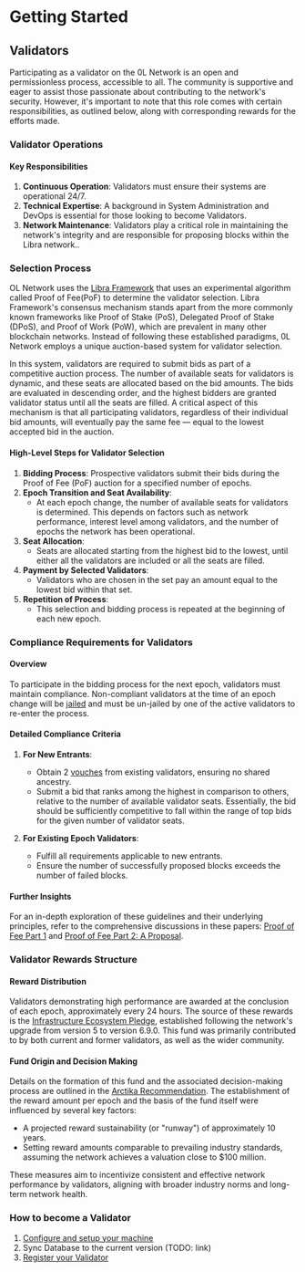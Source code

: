 # Getting Started

## Validators

Participating as a validator on the 0L Network is an open and permissionless process, accessible to all. The community is supportive and eager to assist those passionate about contributing to the network's security. However, it's important to note that this role comes with certain responsibilities, as outlined below, along with corresponding rewards for the efforts made.

### Validator Operations

#### Key Responsibilities
1. **Continuous Operation**: Validators must ensure their systems are operational 24/7.
2. **Technical Expertise**: A background in System Administration and DevOps is essential for those looking to become Validators.
3. **Network Maintenance**: Validators play a critical role in maintaining the network's integrity and are responsible for proposing blocks within the Libra network..

### Selection Process
OL Network uses the [Libra Framework](https://github.com/0LNetworkCommunity/libra-framework) that uses an experimental algorithm called Proof of Fee(PoF) to determine the validator selection. Libra Framework's consensus mechanism stands apart from the more commonly known frameworks like Proof of Stake (PoS), Delegated Proof of Stake (DPoS), and Proof of Work (PoW), which are prevalent in many other blockchain networks. Instead of following these established paradigms, 0L Network employs a unique auction-based system for validator selection.

In this system, validators are required to submit bids as part of a competitive auction process. The number of available seats for validators is dynamic, and these seats are allocated based on the bid amounts. The bids are evaluated in descending order, and the highest bidders are granted validator status until all the seats are filled. A critical aspect of this mechanism is that all participating validators, regardless of their individual bid amounts, will eventually pay the same fee — equal to the lowest accepted bid in the auction.

#### High-Level Steps for Validator Selection

1. **Bidding Process**: Prospective validators submit their bids during the Proof of Fee (PoF) auction for a specified number of epochs.
2. **Epoch Transition and Seat Availability**:
    - At each epoch change, the number of available seats for validators is determined. This depends on factors such as network performance, interest level among validators, and the number of epochs the network has been operational.
3. **Seat Allocation**:
    - Seats are allocated starting from the highest bid to the lowest, until either all the validators are included or all the seats are filled.
4. **Payment by Selected Validators**:
    - Validators who are chosen in the set pay an amount equal to the lowest bid within that set.
5. **Repetition of Process**:
    - This selection and bidding process is repeated at the beginning of each new epoch.

### Compliance Requirements for Validators

#### Overview
To participate in the bidding process for the next epoch, validators must
maintain compliance. Non-compliant validators at the time of an epoch change
will be [jailed](../../../references/tools/cli-tools/txs/validator.md) and must be
un-jailed by one of the active validators to re-enter the process.

#### Detailed Compliance Criteria

1. **For New Entrants**:
   - Obtain 2 [vouches](../../../references/tools/cli-tools/txs/validator.md#manage-vouching-operations) from existing validators, ensuring no shared ancestry.
   - Submit a bid that ranks among the highest in comparison to others, relative to the number of available validator seats. Essentially, the bid should be sufficiently competitive to fall within the range of top bids for the given number of validator seats.

2. **For Existing Epoch Validators**:
   - Fulfill all requirements applicable to new entrants.
   - Ensure the number of successfully proposed blocks exceeds the number of failed blocks.

#### Further Insights
For an in-depth exploration of these guidelines and their underlying principles, refer to the comprehensive discussions in these papers: [Proof of Fee Part 1](https://0l.network/2022/10/15/proof-of-fee-part-1/) and [Proof of Fee Part 2: A Proposal](https://0l.network/2022/10/20/proof-of-fee-part-2-a-proposal/).

### Validator Rewards Structure

#### Reward Distribution
Validators demonstrating high performance are awarded at the conclusion of each epoch, approximately every 24 hours. The source of these rewards is the [Infrastructure Ecosystem Pledge](https://0l.network/2022/10/11/proposal-2210-8-infrastructure-escrow-funding/), established following the network's upgrade from version 5 to version 6.9.0. This fund was primarily contributed to by both current and former validators, as well as the wider community.

#### Fund Origin and Decision Making
Details on the formation of this fund and the associated decision-making process are outlined in the [Arctika Recommendation](https://0l.network/2023/05/23/team-arctika-recommendation/). The establishment of the reward amount per epoch and the basis of the fund itself were influenced by several key factors:
   - A projected reward sustainability (or "runway") of approximately 10 years.
   - Setting reward amounts comparable to prevailing industry standards, assuming the network achieves a valuation close to $100 million.

These measures aim to incentivize consistent and effective network performance by validators, aligning with broader industry norms and long-term network health.


### How to become a Validator
1. [Configure and setup your machine](detailed-instructions)
2. Sync Database to the current version (TODO: link)
3. [Register your Validator](register)
